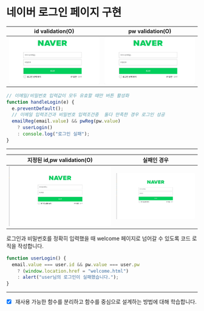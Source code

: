# 네이버 로그인 페이지 구현

|id validation(O)|pw validation(O)|
|------|---|
|![id validation](./images/id_vaildation.gif)|![pw validation](./images/pw_validation.gif)|

```js
// 이메일/비밀번호 입력값이 모두 유효할 때만 버튼 활성화
function handleLogin(e) {
  e.preventDefault();
  // 이메일 입력조건과 비밀번호 입력조건중  둘다 만족한 경우 로그인 성공
  emailReg(email.value) && pwReg(pw.value)
    ? userLogin()
    : console.log("로그인 실패");
}
```


---

|지정된 id,pw validation(O)|실패인 경우|
|------|------|
|![pass](./images/pass.gif)|![failed_alert](./images/failed_alert.gif)|

로그인과 비밀번호를 정확히 입력했을 때 welcome 페이지로 넘어갈 수 있도록 코드 로직을 작성합니다.

```js
function userLogin() {
  email.value === user.id && pw.value === user.pw
    ? (window.location.href = "welcome.html")
    : alert("user님의 로그인이 실패했습니다.");
}
```

---
- [x] 재사용 가능한 함수를 분리하고 함수를 중심으로 설계하는 방법에 대해 학습합니다.








